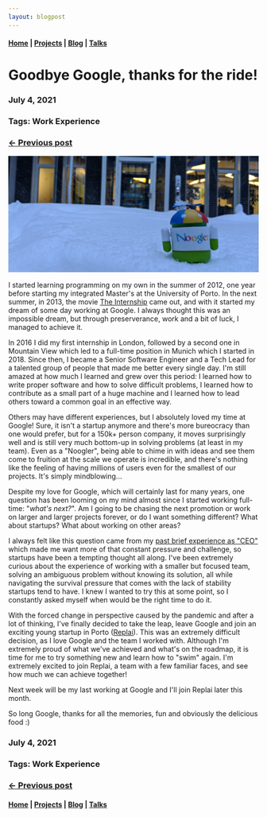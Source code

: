 ```yaml
---
layout: blogpost
---
```


#### [Home](/) | [Projects](/projects) | [Blog](/blog) | [Talks](/talks)

# Goodbye Google, thanks for the ride!

### July 4, 2021
### Tags: Work Experience
### [<- Previous post](/blog/managing-a-tech-conference)

![Noogler](/assets/images/noog.jpeg)

I started learning programming on my own in the summer of 2012, one year before starting my integrated Master's at the University of Porto. In the next summer, in 2013, the movie [The Internship](https://pt.wikipedia.org/wiki/The_Internship) came out, and with it started my dream of some day working at Google. I always thought this was an impossible dream, but through preserverance, work and a bit of luck, I managed to achieve it.

In 2016 I did my first internship in London, followed by a second one in Mountain View which led to a full-time position in Munich which I started in 2018. Since then, I became a Senior Software Engineer and a Tech Lead for a talented group of people that made me better every single day. I'm still amazed at how much I learned and grew over this period: I learned how to write proper software and how to solve difficult problems, I learned how to contribute as a small part of a huge machine and I learned how to lead others toward a common goal in an effective way.

Others may have different experiences, but I absolutely loved my time at Google! Sure, it isn't a startup anymore and there's more bureocracy than one would prefer, but for a 150k+ person company, it moves surprisingly well and is still very much bottom-up in solving problems (at least in my team). Even as a "Noogler", being able to chime in with ideas and see them come to fruition at the scale we operate is incredible, and there's nothing like the feeling of having millions of users even for the smallest of our projects. It's simply mindblowing...

Despite my love for Google, which will certainly last for many years, one question has been looming on my mind almost since I started working full-time: "*what's next?*". Am I going to be chasing the next promotion or work on larger and larger projects forever, or do I want something different? What about startups? What about working on other areas?

I always felt like this question came from my [past brief experience as "CEO"](/blog/tales-of-a-ceo) which made me want more of that constant pressure and challenge, so startups have been a tempting thought all along. I've been extremely curious about the experience of working with a smaller but focused team, solving an ambiguous problem without knowing its solution, all while navigating the survival pressure that comes with the lack of stability startups tend to have. I knew I wanted to try this at some point, so I constantly asked myself when would be the right time to do it.

With the forced change in perspective caused by the pandemic and after a lot of thinking, I've finally decided to take the leap, leave Google and join an exciting young startup in Porto ([Replai](https://www.replai.io/)). This was an extremely difficult decision, as I love Google and the team I worked with. Although I'm extremely proud of what we've achieved and what's on the roadmap, it is time for me to try something new and learn how to "swim" again. I'm extremely excited to join Replai, a team with a few familiar faces, and see how much we can achieve together!

Next week will be my last working at Google and I'll join Replai later this month.

So long Google, thanks for all the memories, fun and obviously the delicious food :)

### July 4, 2021
### Tags: Work Experience
### [<- Previous post](/blog/managing-a-tech-conference)

#### [Home](/) | [Projects](/projects) | [Blog](/blog) | [Talks](/talks)